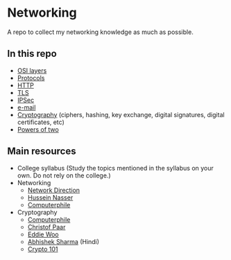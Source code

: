 # Networking

A repo to collect my networking knowledge as much as possible.

## In this repo

- [OSI layers](osi_layers.md)
- [Protocols](protocols.md)
- [HTTP](http.md)
- [TLS](tls.md)
- [IPSec](ipsec.md)
- [e-mail](e-mail.md)
- [Cryptography](cryptography.md) (ciphers, hashing, key exchange, digital signatures, digital certificates, etc)
- [Powers of two](powers_of_two.md)

## Main resources

- College syllabus (Study the topics mentioned in the syllabus on your own. Do not rely on the college.)
- Networking
  - [Network Direction](https://www.youtube.com/watch?v=cNwEVYkx2Kk&list=PLDQaRcbiSnqF5U8ffMgZzS7fq1rHUI3Q8)
  - [Hussein Nasser](https://www.youtube.com/watch?v=V3ZPPPKEipA&list=PLQnljOFTspQUNnO4p00ua_C5mKTfldiYT)
  - [Computerphile](https://www.youtube.com/user/Computerphile)
- Cryptography
  - [Computerphile](https://www.youtube.com/user/Computerphile)
  - [Christof Paar](https://www.youtube.com/channel/UC1usFRN4LCMcfIV7UjHNuQg/videos)
  - [Eddie Woo](https://www.youtube.com/watch?v=6xDGSalpPXk&list=PL5KkMZvBpo5CdoOxa3dqll2n6KsXqerYO)
  - [Abhishek Sharma](https://www.youtube.com/watch?v=9X1rSWLFhLY&list=PL9FuOtXibFjV77w2eyil4Xzp8eooqsPp8) (Hindi)
  - [Crypto 101](https://www.crypto101.io/)
